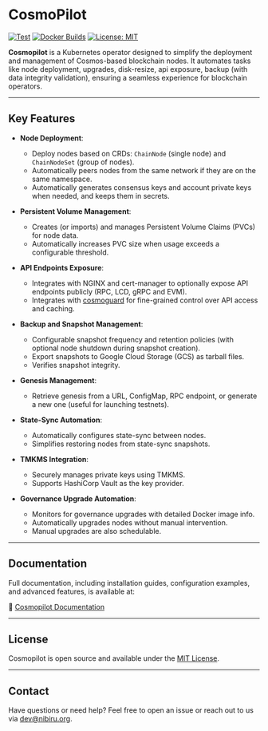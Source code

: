 # CosmoPilot

[![Test](https://github.com/NibiruChain/cosmopilot/actions/workflows/test.yaml/badge.svg)](https://github.com/NibiruChain/cosmopilot/actions/workflows/test.yaml)
[![Docker Builds](https://github.com/NibiruChain/cosmopilot/actions/workflows/cosmopilot-docker.yaml/badge.svg)](https://github.com/NibiruChain/cosmopilot/actions/workflows/cosmopilot-docker.yaml)
[![License: MIT](https://img.shields.io/badge/License-MIT-blue.svg)](https://github.com/NibiruChain/cosmopilot/blob/main/LICENSE.md)

**Cosmopilot** is a Kubernetes operator designed to simplify the deployment and management of Cosmos-based blockchain nodes.
It automates tasks like node deployment, upgrades, disk-resize, api exposure, backup (with data integrity validation), ensuring a seamless experience for blockchain operators.

---

## Key Features

- **Node Deployment**:
    - Deploy nodes based on CRDs: `ChainNode` (single node) and `ChainNodeSet` (group of nodes).
    - Automatically peers nodes from the same network if they are on the same namespace.
    - Automatically generates consensus keys and account private keys when needed, and keeps them in secrets.

- **Persistent Volume Management**:
    - Creates (or imports) and manages Persistent Volume Claims (PVCs) for node data.
    - Automatically increases PVC size when usage exceeds a configurable threshold.

- **API Endpoints Exposure**:
    - Integrates with NGINX and cert-manager to optionally expose API endpoints publicly (RPC, LCD, gRPC and EVM).
    - Integrates with [cosmoguard](https://github.com/NibiruChain/cosmoguard) for fine-grained control over API access and caching.

- **Backup and Snapshot Management**:
    - Configurable snapshot frequency and retention policies (with optional node shutdown during snapshot creation).
    - Export snapshots to Google Cloud Storage (GCS) as tarball files.
    - Verifies snapshot integrity.

- **Genesis Management**:
    - Retrieve genesis from a URL, ConfigMap, RPC endpoint, or generate a new one (useful for launching testnets).

- **State-Sync Automation**:
    - Automatically configures state-sync between nodes.
    - Simplifies restoring nodes from state-sync snapshots.

- **TMKMS Integration**:
    - Securely manages private keys using TMKMS.
    - Supports HashiCorp Vault as the key provider.

- **Governance Upgrade Automation**:
    - Monitors for governance upgrades with detailed Docker image info.
    - Automatically upgrades nodes without manual intervention.
    - Manual upgrades are also schedulable.

---

## Documentation

Full documentation, including installation guides, configuration examples, and advanced features, is available at:

📖 [Cosmopilot Documentation](https://cosmopilot.nibiru.fi)

---

## License

Cosmopilot is open source and available under the [MIT License](LICENSE.md).

---

## Contact

Have questions or need help? Feel free to open an issue or reach out to us via [dev@nibiru.org](mailto:dev@nibiru.org).

